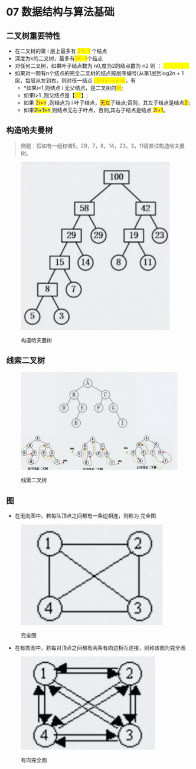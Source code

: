 # 07 数据结构与算法基础

## 二叉树重要特性

* 在二叉树的第 i 层上最多有 <mark style="color:orange;">2^i -1</mark> 个结点
* 深度为k的二叉树，最多有<mark style="color:orange;">2K -1</mark>个结点
* 对任何二叉树，如果叶子结点数为 n0,度为2的结点数为 n2 则 ： <mark style="color:yellow;">n0 = n2 +1</mark>
* 如果对一颗有n个结点的完全二叉树的结点按层序编号(从第1层到log2n + 1层，每层从左到右，则对任一结点 <mark style="color:orange;">i (i <= i <= n)</mark>，有
  * \*如果i=1,则结点 i 无父结点，是二叉树的<mark style="color:orange;">根</mark>;
  * 如果i>1 ,则父结点是【<mark style="color:orange;">i/2</mark>】;
  * 如果 <mark style="color:purple;">2i>n</mark> ,则结点为 i 叶子结点，<mark style="color:purple;">无左</mark>子结点;否则，其左子结点是结点<mark style="color:purple;">2i</mark>;
  * 如果<mark style="color:blue;">2i+1>n</mark>,则结点无右子叶点，否则,其右子结点是结点 <mark style="color:purple;">2i+1</mark>。

## 构造哈夫曼树

> 例题：假如有一组权值5，29，7，8，14，23，3，11请尝试构造哈夫曼树。

<figure><img src="../.gitbook/assets/image.png" alt=""><figcaption><p>构造哈夫曼树</p></figcaption></figure>

## 线索二叉树

<figure><img src="../.gitbook/assets/image (1).png" alt=""><figcaption><p>线索二叉树</p></figcaption></figure>

## 图

* 在无向图中，若每队顶点之间都有一条边相连，则称为 完全图

<figure><img src="../.gitbook/assets/image (2).png" alt=""><figcaption><p>完全图</p></figcaption></figure>

* 在有向图中，若每对顶点之间都有两条有向边相互连接，则称该图为完全图

<figure><img src="../.gitbook/assets/image (3).png" alt=""><figcaption><p>有向完全图</p></figcaption></figure>
